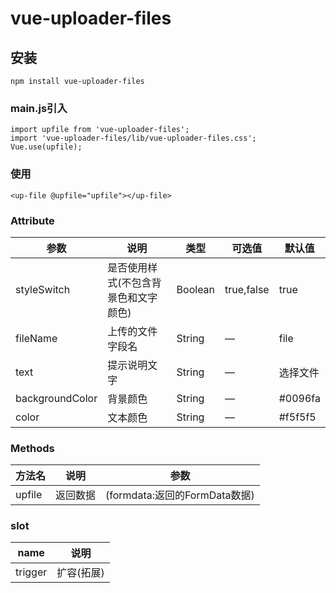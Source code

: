 # vue-uploader-files

## 安装
```
npm install vue-uploader-files
```

### main.js引入
```
import upfile from 'vue-uploader-files';
import 'vue-uploader-files/lib/vue-uploader-files.css';
Vue.use(upfile);
```

### 使用
```
<up-file @upfile="upfile"></up-file>
```

### Attribute

|  参数   | 说明  | 类型  | 可选值  | 默认值  |
|  ----  | ----  | ----  | ----  | ----  |
| styleSwitch  | 是否使用样式(不包含背景色和文字颜色) | Boolean | true,false | true |
| fileName  | 上传的文件字段名 | String | — | file |
| text  | 提示说明文字 | String | — | 选择文件 |
| backgroundColor  | 背景颜色 | String | — | #0096fa |
| color  | 文本颜色 | String | — | #f5f5f5 |

### Methods

|  方法名   | 说明  | 参数  |
|  ----  | ----  | ----  |
|  upfile   | 返回数据  | (formdata:返回的FormData数据)  |

### slot

|  name   | 说明  |
|  ----  | ----  |
|  trigger  |  扩容(拓展)  |
